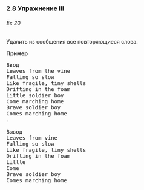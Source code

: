 ﻿### 2.8 Упражнение III

###### Ex 20

Удалить из сообщения все повторяющиеся слова.

**Пример**

<pre>Ввод
Leaves from the vine
Falling so slow
Like fragile, tiny shells
Drifting in the foam
Little soldier boy
Come marching home
Brave soldier boy
Comes marching home
.

Вывод
Leaves from vine
Falling so slow
Like fragile, tiny shells
Drifting in the foam
Little
Come
Brave soldier boy
Comes marching home</pre>
